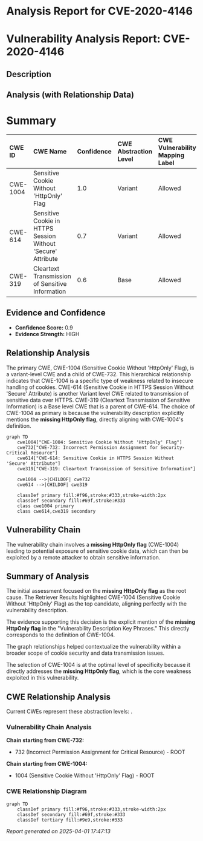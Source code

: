 # Analysis Report for CVE-2020-4146

# Vulnerability Analysis Report: CVE-2020-4146

## Description



## Analysis (with Relationship Data)

# Summary
| CWE ID    | CWE Name                                            | Confidence | CWE Abstraction Level | CWE Vulnerability Mapping Label | CWE-Vulnerability Mapping Notes |
| :-------- | :-------------------------------------------------- | :--------- | :-------------------- | :------------------------------ | :------------------------------ |
| CWE-1004 | Sensitive Cookie Without 'HttpOnly' Flag           | 1.0        | Variant               | Allowed                         | Primary CWE                     |
| CWE-614   | Sensitive Cookie in HTTPS Session Without 'Secure' Attribute | 0.7       | Variant               | Allowed                         | Secondary Candidate             |
| CWE-319   | Cleartext Transmission of Sensitive Information   | 0.6       | Base                  | Allowed                         | Secondary Candidate             |

## Evidence and Confidence

*   **Confidence Score:** 0.9
*   **Evidence Strength:** HIGH

## Relationship Analysis
The primary CWE, CWE-1004 (Sensitive Cookie Without 'HttpOnly' Flag), is a variant-level CWE and a child of CWE-732. This hierarchical relationship indicates that CWE-1004 is a specific type of weakness related to insecure handling of cookies. CWE-614 (Sensitive Cookie in HTTPS Session Without 'Secure' Attribute) is another Variant level CWE related to transmission of sensitive data over HTTPS. CWE-319 (Cleartext Transmission of Sensitive Information) is a Base level CWE that is a parent of CWE-614. The choice of CWE-1004 as primary is because the vulnerability description explicitly mentions the **missing HttpOnly flag**, directly aligning with CWE-1004's definition.

```mermaid
graph TD
    cwe1004["CWE-1004: Sensitive Cookie Without 'HttpOnly' Flag"]
    cwe732["CWE-732: Incorrect Permission Assignment for Security-Critical Resource"]
    cwe614["CWE-614: Sensitive Cookie in HTTPS Session Without 'Secure' Attribute"]
    cwe319["CWE-319: Cleartext Transmission of Sensitive Information"]

    cwe1004 -->|CHILDOF| cwe732
    cwe614 -->|CHILDOF| cwe319

    classDef primary fill:#f96,stroke:#333,stroke-width:2px
    classDef secondary fill:#69f,stroke:#333
    class cwe1004 primary
    class cwe614,cwe319 secondary
```

## Vulnerability Chain
The vulnerability chain involves a **missing HttpOnly flag** (CWE-1004) leading to potential exposure of sensitive cookie data, which can then be exploited by a remote attacker to obtain sensitive information.

## Summary of Analysis
The initial assessment focused on the **missing HttpOnly flag** as the root cause. The Retriever Results highlighted CWE-1004 (Sensitive Cookie Without 'HttpOnly' Flag) as the top candidate, aligning perfectly with the vulnerability description.

The evidence supporting this decision is the explicit mention of the **missing HttpOnly flag** in the "Vulnerability Description Key Phrases." This directly corresponds to the definition of CWE-1004.

The graph relationships helped contextualize the vulnerability within a broader scope of cookie security and data transmission issues.

The selection of CWE-1004 is at the optimal level of specificity because it directly addresses the **missing HttpOnly flag**, which is the core weakness exploited in this vulnerability.


## CWE Relationship Analysis

Current CWEs represent these abstraction levels: .


### Vulnerability Chain Analysis

**Chain starting from CWE-732:**
- 732 (Incorrect Permission Assignment for Critical Resource) - ROOT


**Chain starting from CWE-1004:**
- 1004 (Sensitive Cookie Without 'HttpOnly' Flag) - ROOT



### CWE Relationship Diagram

```mermaid
graph TD
    classDef primary fill:#f96,stroke:#333,stroke-width:2px
    classDef secondary fill:#69f,stroke:#333
    classDef tertiary fill:#9e9,stroke:#333
```



*Report generated on 2025-04-01 17:47:13*
